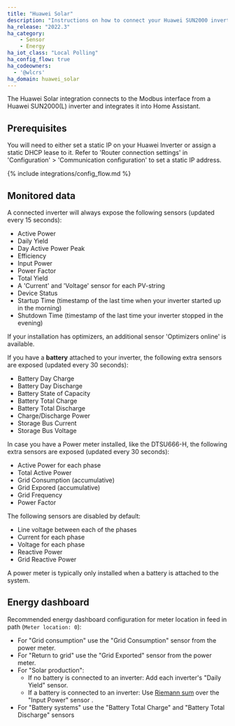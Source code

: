 ```yaml
---
title: "Huawei Solar"
description: "Instructions on how to connect your Huawei SUN2000 inverter to Home Assistant"
ha_release: "2022.3"
ha_category: 
    - Sensor
    - Energy
ha_iot_class: "Local Polling"
ha_config_flow: true
ha_codeowners:
  - '@wlcrs'
ha_domain: huawei_solar
---
```


The Huawei Solar integration connects to the Modbus interface from a Huawei SUN2000(L) inverter and integrates it into Home Assistant.


## Prerequisites

You will need to either set a static IP on your Huawei Inverter or assign a static DHCP lease to it. Refer to 'Router connection settings' in 'Configuration' > 'Communication configuration' to set a static IP address.

{% include integrations/config_flow.md %}

## Monitored data

A connected inverter will always expose the following sensors (updated every 15 seconds):

- Active Power
- Daily Yield
- Day Active Power Peak
- Efficiency
- Input Power
- Power Factor
- Total Yield
- A 'Current' and 'Voltage' sensor for each PV-string
- Device Status
- Startup Time (timestamp of the last time when your inverter started up in the morning)
- Shutdown Time (timestamp of the last time your inverter stopped in the evening)

If your installation has optimizers, an additional sensor 'Optimizers online' is available.

If you have a **battery** attached to your inverter, the following extra sensors are exposed (updated every 30 seconds):

- Battery Day Charge
- Battery Day Discharge
- Battery State of Capacity
- Battery Total Charge
- Battery Total Discharge
- Charge/Discharge Power
- Storage Bus Current
- Storage Bus Voltage

In case you have a Power meter installed, like the DTSU666-H, the following extra sensors are exposed (updated every 30 seconds):

- Active Power for each phase
- Total Active Power
- Grid Consumption (accumulative)
- Grid Expored (accumulative)
- Grid Frequency
- Power Factor

The following sensors are disabled by default:
- Line voltage between each of the phases
- Current for each phase
- Voltage for each phase
- Reactive Power
- Grid Reactive Power

A power meter is typically only installed when a battery is attached to the system.


## Energy dashboard

Recommended energy dashboard configuration for meter location in feed in path (`Meter location: 0`):

- For "Grid consumption" use the "Grid Consumption" sensor from the power meter.
- For "Return to grid" use the "Grid Exported" sensor from the power meter.
- For "Solar production":
  - If no battery is connected to an inverter: Add each inverter's "Daily Yield" sensor.
  - If a battery is connected to an inverter: Use [Riemann sum](/integrations/integration/) over the "Input Power" sensor .
- For "Battery systems" use the "Battery Total Charge" and "Battery Total Discharge" sensors